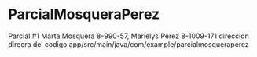 # ParcialMosqueraPerez
Parcial #1 Marta Mosquera 8-990-57, Marielys Perez 8-1009-171
direccion direcra del codigo app/src/main/java/com/example/parcialmosqueraperez
